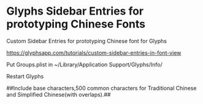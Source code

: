 # Glyphs Sidebar Entries for prototyping Chinese Fonts
Custom Sidebar Entries for prototyping Chinese font for Glyphs

https://glyphsapp.com/tutorials/custom-sidebar-entries-in-font-view


Put Groups.plist in ~/Library/Application Support/Glyphs/Info/

Restart Glyphs


##Include base characters,500 common characters for Traditional Chinese and Simplified Chinese(with overlaps).##
